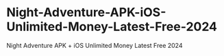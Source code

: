 # Night-Adventure-APK-iOS-Unlimited-Money-Latest-Free-2024
Night Adventure APK + iOS Unlimited Money Latest Free 2024
